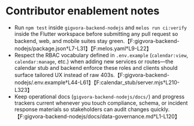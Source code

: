 # Contributor enablement notes

- Run `npm test` inside `gigvora-backend-nodejs` and `melos run ci:verify` inside the Flutter workspace before submitting any pull request so backend, web, and mobile suites stay green.【F:gigvora-backend-nodejs/package.json†L7-L31】【F:melos.yaml†L9-L22】
- Respect the RBAC vocabulary defined in `.env.example` (`calendar:view`, `calendar:manage`, etc.) when adding new services or routes—the calendar stub and backend enforce these roles and clients should surface tailored UX instead of raw 403s.【F:gigvora-backend-nodejs/.env.example†L44-L61】【F:calendar_stub/server.mjs†L210-L323】
- Keep operational docs (`gigvora-backend-nodejs/docs/`) and progress trackers current whenever you touch compliance, schema, or incident response materials so stakeholders can audit changes quickly.【F:gigvora-backend-nodejs/docs/data-governance.md†L1-L120】
